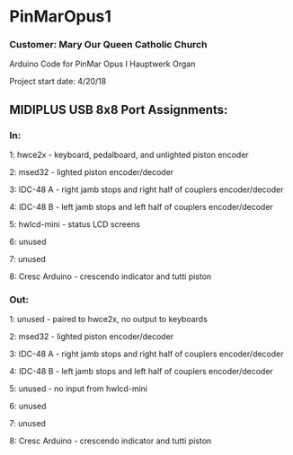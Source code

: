 # PinMarOpus1
### Customer: Mary Our Queen Catholic Church

Arduino Code for PinMar Opus I Hauptwerk Organ

Project start date: 4/20/18

## MIDIPLUS USB 8x8 Port Assignments:
### In:
1: hwce2x - keyboard, pedalboard, and unlighted piston encoder

2: msed32 - lighted piston encoder/decoder

3: IDC-48 A - right jamb stops and right half of couplers encoder/decoder

4: IDC-48 B - left jamb stops and left half of couplers encoder/decoder

5: hwlcd-mini - status LCD screens

6: unused

7: unused

8: Cresc Arduino - crescendo indicator and tutti piston

### Out:
1: unused - paired to hwce2x, no output to keyboards

2: msed32 - lighted piston encoder/decoder

3: IDC-48 A - right jamb stops and right half of couplers encoder/decoder

4: IDC-48 B - left jamb stops and left half of couplers encoder/decoder

5: unused - no input from hwlcd-mini

6: unused

7: unused

8: Cresc Arduino - crescendo indicator and tutti piston
